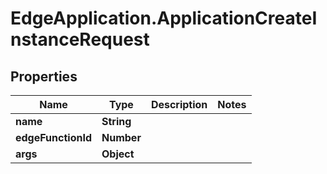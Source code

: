 # EdgeApplication.ApplicationCreateInstanceRequest

## Properties

Name | Type | Description | Notes
------------ | ------------- | ------------- | -------------
**name** | **String** |  | 
**edgeFunctionId** | **Number** |  | 
**args** | **Object** |  | 


